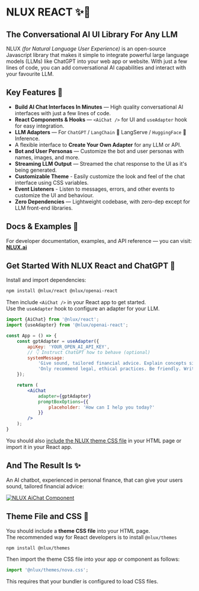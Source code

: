 # NLUX REACT ✨💬

## The Conversational AI UI Library For Any LLM

NLUX _(for Natural Language User Experience)_ is an open-source Javascript library that makes it simple to integrate
powerful large language models (LLMs) like ChatGPT into your web app or website. With just a few lines of code, you
can add conversational AI capabilities and interact with your favourite LLM.

## Key Features 🌟

* **Build AI Chat Interfaces In Minutes** ― High quality conversational AI interfaces with just a few lines of code.
* **React Components & Hooks** ― `<AiChat />` for UI and `useAdapter` hook for easy integration.
* **LLM Adapters** ― For `ChatGPT` / `LangChain` 🦜 LangServe / `HuggingFace` 🤗 Inference.
* A flexible interface to **Create Your Own Adapter** for any LLM or API.
* **Bot and User Personas** ― Customize the bot and user personas with names, images, and more.
* **Streaming LLM Output** ― Streamed the chat response to the UI as it's being generated.
* **Customizable Theme** - Easily customize the look and feel of the chat interface using CSS variables.
* **Event Listeners** - Listen to messages, errors, and other events to customize the UI and behaviour.
* **Zero Dependencies** ― Lightweight codebase, with zero-dep except for LLM front-end libraries.

## Docs & Examples 📖

For developer documentation, examples, and API reference ― you can visit: **[NLUX.ai](https://nlux.ai/)**

## Get Started With NLUX React and ChatGPT 🚀

Install and import dependencies:

```sh
npm install @nlux/react @nlux/openai-react
```

Then include `<AiChat />` in your React app to get started.<br />
Use the `useAdapter` hook to configure an adapter for your LLM.

```jsx
import {AiChat} from '@nlux/react';
import {useAdapter} from '@nlux/openai-react';

const App = () => {
    const gptAdapter = useAdapter({
        apiKey: 'YOUR_OPEN_AI_API_KEY',
        // 👇 Instruct ChatGPT how to behave (optional)
        systemMessage:
            'Give sound, tailored financial advice. Explain concepts simply. When unsure, ask questions. ' +
            'Only recommend legal, ethical practices. Be friendly. Write concise answers under 5 sentences.'
    });

    return (
        <AiChat
            adapter={gptAdapter}
            promptBoxOptions={{
                placeholder: 'How can I help you today?'
            }}
        />
    );
}
```

You should also [include the NLUX theme CSS file](#theme-file-and-css-) in your HTML page
or import it in your React app.

## And The Result Is ✨

An AI chatbot, experienced in personal finance, that can give your users sound, tailored financial advice:

[![NLUX AiChat Component](https://nlux.ai/images/demos/chat-convo-demo-fin-advisor.gif)](https://nlux.ai)

## Theme File and CSS 🎨

You should include a **theme CSS file** into your HTML page.<br />
The recommended way for React developers is to install `@nlux/themes`

```sh
npm install @nlux/themes
```

Then import the theme CSS file into your app or component as follows:

```jsx
import '@nlux/themes/nova.css';
```

This requires that your bundler is configured to load CSS files.